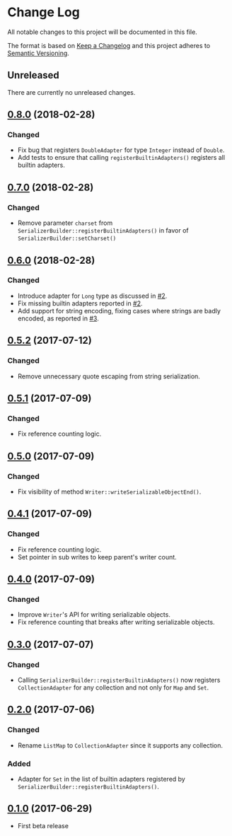 # Change Log
All notable changes to this project will be documented in this file.

The format is based on [Keep a Changelog](http://keepachangelog.com/)
and this project adheres to [Semantic Versioning](http://semver.org/).

## Unreleased
There are currently no unreleased changes.

## [0.8.0](https://github.com/marcospassos/java-php-serializer/releases/tag/0.8.0) (2018-02-28)

### Changed

- Fix bug that registers `DoubleAdapter` for type `Integer` instead of `Double`.
- Add tests to ensure that calling `registerBuiltinAdapters()` registers all builtin adapters.

## [0.7.0](https://github.com/marcospassos/java-php-serializer/releases/tag/0.7.0) (2018-02-28)

### Changed

- Remove parameter `charset` from `SerializerBuilder::registerBuiltinAdapters()` in favor of `SerializerBuilder::setCharset()`

## [0.6.0](https://github.com/marcospassos/java-php-serializer/releases/tag/0.6.0) (2018-02-28)

### Changed

- Introduce adapter for `Long` type as discussed in [#2](https://github.com/marcospassos/java-php-serializer/issues/2). 
- Fix missing builtin adapters reported in [#2](https://github.com/marcospassos/java-php-serializer/issues/2).
- Add support for string encoding, fixing cases where strings are badly encoded, as reported in [#3](https://github.com/marcospassos/java-php-serializer/issues/3).

## [0.5.2](https://github.com/marcospassos/java-php-serializer/releases/tag/0.5.2) (2017-07-12)

### Changed

- Remove unnecessary quote escaping from string serialization.


## [0.5.1](https://github.com/marcospassos/java-php-serializer/releases/tag/0.5.1) (2017-07-09)

### Changed

- Fix reference counting logic.

## [0.5.0](https://github.com/marcospassos/java-php-serializer/releases/tag/0.5.0) (2017-07-09)

### Changed

- Fix visibility of method `Writer::writeSerializableObjectEnd()`.

## [0.4.1](https://github.com/marcospassos/java-php-serializer/releases/tag/0.4.1) (2017-07-09)

### Changed

- Fix reference counting logic.
- Set pointer in sub writes to keep parent's writer count.

## [0.4.0](https://github.com/marcospassos/java-php-serializer/releases/tag/0.4.0) (2017-07-09)

### Changed

- Improve `Writer`'s API for writing serializable objects.
- Fix reference counting that breaks after writing serializable objects.

## [0.3.0](https://github.com/marcospassos/java-php-serializer/releases/tag/0.3.0) (2017-07-07)

### Changed

- Calling `SerializerBuilder::registerBuiltinAdapters()` now registers
`CollectionAdapter` for any collection and not only for `Map` and `Set`.

## [0.2.0](https://github.com/marcospassos/java-php-serializer/releases/tag/0.2.0) (2017-07-06)

### Changed

- Rename `ListMap` to `CollectionAdapter` since it supports any collection.

### Added

- Adapter for `Set` in the list of builtin adapters registered by 
`SerializerBuilder::registerBuiltinAdapters()`. 

## [0.1.0](https://github.com/marcospassos/java-php-serializer/releases/tag/0.1.0) (2017-06-29)

- First beta release

